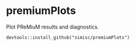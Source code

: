 # premiumPlots
Plot PReMiuM results and diagnostics.

```
devtools::install_github("simisc/premiumPlots")
```

